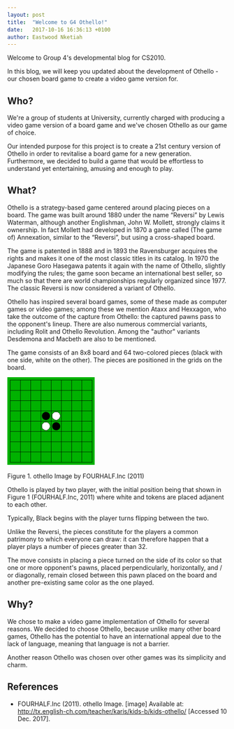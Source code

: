 ```yaml
---
layout: post
title:  "Welcome to G4 Othello!"
date:   2017-10-16 16:36:13 +0100
author: Eastwood Nketiah
---
```

Welcome to Group 4's developmental blog for CS2010.

In this blog, we will keep you updated about the development of Othello - our chosen board game to create a video game version for.

## Who?

We're a group of students at University, currently charged with producing a video game version of a board game and we've chosen Othello as our game of choice.

Our intended purpose for this project is to create a 21st century version of Othello in order to revitalise a board game for a new generation. Furthermore, we decided to build a game that would be effortless to understand yet entertaining, amusing and enough to play.


## What?
Othello is a strategy-based game centered around placing pieces on a board. The game was built around 1880 under the name “Reversi” by Lewis Waterman, although another Englishman, John W. Mollett, strongly claims it ownership. In fact Mollett had developed in 1870 a game called (The game of) Annexation, similar to the “Reversi”, but using a cross-shaped board.

The game is patented in 1888 and in 1893 the Ravensburger acquires the rights and makes it one of the most classic titles in its catalog. In 1970 the Japanese Goro Hasegawa patents it again with the name of Othello, slightly modifying the rules; the game soon became an international best seller, so much so that there are world championships regularly organized since 1977. The classic Reversi is now considered a variant of Othello.

Othello has inspired several board games, some of these made as computer games or video games; among these we mention Ataxx and Hexxagon, who take the outcome of the capture from Othello: the captured pawns pass to the opponent's lineup. There are also numerous commercial variants, including Rolit and Othello Revolution. Among the "author" variants Desdemona and Macbeth are also to be mentioned.

The game consists of an 8x8 board and 64 two-colored pieces (black with one side, white on the other). The pieces are positioned in the grids on the board.

![alt](/img/othello-strategy.gif)

Figure 1. othello Image by FOURHALF.Inc (2011)

Othello is played by two player, with the initial position being that shown in Figure 1 (FOURHALF.Inc, 2011) where white and tokens are placed adjanent to each other.

Typically, Black begins with the player turns flipping between the two.

Unlike the Reversi, the pieces constitute for the players a common patrimony to which everyone can draw: it can therefore happen that a player plays a number of pieces greater than 32.

The move consists in placing a piece turned on the side of its color so that one or more opponent's pawns, placed perpendicularly, horizontally, and / or diagonally, remain closed between this pawn placed on the board and another pre-existing same color as the one played.

## Why?

We chose to make a video game implementation of Othello for several reasons. We decided to choose Othello, because unlike many other board games, Othello has the potential to have an international appeal due to the lack of language, meaning that language is not a barrier.

Another reason Othello was chosen over other games was its simplicity and charm.

## References

- FOURHALF.Inc (2011). othello Image. [image] Available at: http://tx.english-ch.com/teacher/karis/kids-b/kids-othello/ [Accessed 10 Dec. 2017].
